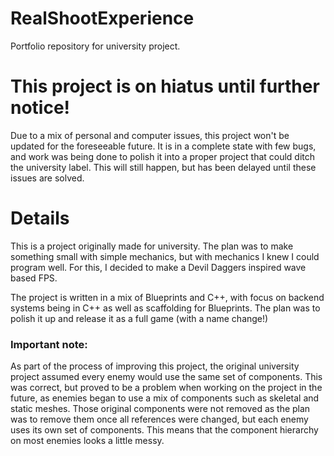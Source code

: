# RealShootExperience
Portfolio repository for university project.
# This project is on hiatus until further notice!
Due to a mix of personal and computer issues, this project won't be updated for the foreseeable future. It is in a complete state with few bugs, and work was being done to polish it into a proper project that could ditch the university label. This will still happen, but has been delayed until these issues are solved.

# Details
This is a project originally made for university. The plan was to make something small with simple mechanics, but with mechanics I knew I could program well. For this, I decided to make a Devil Daggers inspired wave based FPS.

The project is written in a mix of Blueprints and C++, with focus on backend systems being in C++ as well as scaffolding for Blueprints. The plan was to polish it up and release it as a full game (with a name change!)

### Important note:
As part of the process of improving this project, the original university project assumed every enemy would use the same set of components. This was correct, but proved to be a problem when working on the project in the future, as enemies began to use a mix of components such as skeletal and static meshes. Those original components were not removed as the plan was to remove them once all references were changed, but each enemy uses its own set of components. This means that the component hierarchy on most enemies looks a little messy.

